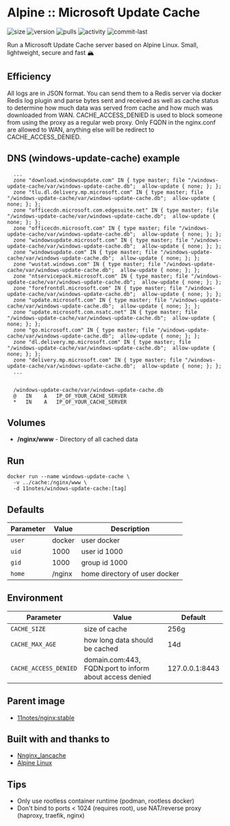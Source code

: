 # Alpine :: Microsoft Update Cache
![size](https://img.shields.io/docker/image-size/11notes/windows-update-cache/1.0.0?color=0eb305) ![version](https://img.shields.io/docker/v/11notes/windows-update-cache?color=eb7a09) ![pulls](https://img.shields.io/docker/pulls/11notes/windows-update-cache?color=2b75d6) ![activity](https://img.shields.io/github/commit-activity/m/11notes/docker-windows-update-cache?color=c91cb8) ![commit-last](https://img.shields.io/github/last-commit/11notes/docker-windows-update-cache?color=c91cb8)

Run a Microsoft Update Cache server based on Alpine Linux. Small, lightweight, secure and fast 🏔️

## Efficiency
All logs are in JSON format. You can send them to a Redis server via docker Redis log plugin and parse bytes sent and received as well as cache status to determine how much data was served from cache and how much was downloaded from WAN. CACHE_ACCESS_DENIED is used to block someone from using the proxy as a regular web proxy. Only FQDN in the nginx.conf are allowed to WAN, anything else will be redirect to CACHE_ACCESS_DENIED.

## DNS (windows-update-cache) example
```
  ...
  zone "download.windowsupdate.com" IN { type master; file "/windows-update-cache/var/windows-update-cache.db";  allow-update { none; }; };
  zone "tlu.dl.delivery.mp.microsoft.com" IN { type master; file "/windows-update-cache/var/windows-update-cache.db";  allow-update { none; }; };
  zone "officecdn.microsoft.com.edgesuite.net" IN { type master; file "/windows-update-cache/var/windows-update-cache.db";  allow-update { none; }; };
  zone "officecdn.microsoft.com" IN { type master; file "/windows-update-cache/var/windows-update-cache.db";  allow-update { none; }; };
  zone "windowsupdate.microsoft.com" IN { type master; file "/windows-update-cache/var/windows-update-cache.db";  allow-update { none; }; };
  zone "windowsupdate.com" IN { type master; file "/windows-update-cache/var/windows-update-cache.db";  allow-update { none; }; };
  zone "wustat.windows.com" IN { type master; file "/windows-update-cache/var/windows-update-cache.db";  allow-update { none; }; };
  zone "ntservicepack.microsoft.com" IN { type master; file "/windows-update-cache/var/windows-update-cache.db";  allow-update { none; }; };
  zone "forefrontdl.microsoft.com" IN { type master; file "/windows-update-cache/var/windows-update-cache.db";  allow-update { none; }; };
  zone "update.microsoft.com" IN { type master; file "/windows-update-cache/var/windows-update-cache.db";  allow-update { none; }; };
  zone "update.microsoft.com.nsatc.net" IN { type master; file "/windows-update-cache/var/windows-update-cache.db";  allow-update { none; }; };
  zone "go.microsoft.com" IN { type master; file "/windows-update-cache/var/windows-update-cache.db";  allow-update { none; }; };
  zone "dl.delivery.mp.microsoft.com" IN { type master; file "/windows-update-cache/var/windows-update-cache.db";  allow-update { none; }; };
  zone "delivery.mp.microsoft.com" IN { type master; file "/windows-update-cache/var/windows-update-cache.db";  allow-update { none; }; };
  ...

  
  /windows-update-cache/var/windows-update-cache.db
  @   IN    A   IP_OF_YOUR_CACHE_SERVER
  *   IN    A   IP_OF_YOUR_CACHE_SERVER
```


## Volumes
* **/nginx/www** - Directory of all cached data

## Run
```shell
docker run --name windows-update-cache \
  -v ../cache:/nginx/www \
  -d 11notes/windows-update-cache:[tag]
```

## Defaults
| Parameter | Value | Description |
| --- | --- | --- |
| `user` | docker | user docker |
| `uid` | 1000 | user id 1000 |
| `gid` | 1000 | group id 1000 |
| `home` | /nginx | home directory of user docker |

## Environment
| Parameter | Value | Default |
| --- | --- | --- |
| `CACHE_SIZE` | size of cache | 256g |
| `CACHE_MAX_AGE` | how long data should be cached | 14d |
| `CACHE_ACCESS_DENIED` | domain.com:443, FQDN:port to inform about access denied | 127.0.0.1:8443 |

## Parent image
* [11notes/nginx:stable](https://github.com/11notes/docker-nginx)

## Built with and thanks to
* [Nnginx_lancache](https://github.com/tsvcathed/nginx_lancache)
* [Alpine Linux](https://alpinelinux.org/)

## Tips
* Only use rootless container runtime (podman, rootless docker)
* Don't bind to ports < 1024 (requires root), use NAT/reverse proxy (haproxy, traefik, nginx)